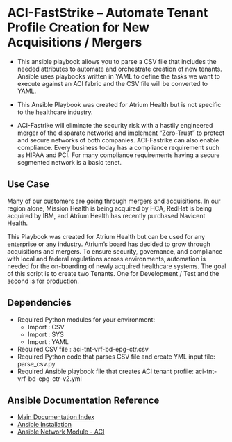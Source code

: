 # ACI-FastStrike – Automate Tenant Profile Creation for New Acquisitions / Mergers
	
- This ansible playbook allows you to parse a CSV file that includes the needed attributes to automate and orchestrate creation of new tenants.  Ansible uses playbooks written in YAML to define the tasks we want to execute against an ACI fabric and the CSV file will be converted to YAML. 

- This Ansible Playbook was created for Atrium Health but is not specific to the healthcare industry.

- ACI-Fastrike will eliminate the security risk with a hastily engineered merger of the disparate networks and implement “Zero-Trust” to protect and secure networks of both companies.  ACI-Fastrike can also enable compliance. Every business today has a compliance requirement such as HIPAA and PCI. For many compliance requirements having a secure segmented network is a basic tenet.


## Use Case

Many of our customers are going through mergers and acquisitions.  In our region alone, Mission Health is being acquired by HCA, RedHat is being acquired by IBM, and Atrium Health has recently purchased Navicent Health.   

This Playbook was created for Atrium Health but can be used for any enterprise or any industry.  Atrium’s board has decided to grow through acquisitions and mergers.   To ensure security, governance, and compliance with local and federal regulations across environments, automation is needed for the on-boarding of newly acquired healthcare systems.    The goal of this script is to create two Tenants.  One for Development / Test and the second is for production.  


## Dependencies

- Required Python modules for your environment:
  - Import : CSV
  - Import : SYS
  - Import : YAML
- Required CSV file :  aci-tnt-vrf-bd-epg-ctr.csv
- Required Python code that parses CSV file and create YML input file: parse_csv.py
- Required Ansible playbook file that creates ACI tenant profile: aci-tnt-vrf-bd-epg-ctr-v2.yml


## Ansible Documentation Reference

- [Main Documentation Index](https://docs.ansible.com)
- [Ansible Installation](https://docs.ansible.com/ansible/latest/installation_guide/intro_installation.html)
- [Ansible Network Module - ACI](https://docs.ansible.com/ansible/latest/modules/list_of_network_modules.html)

